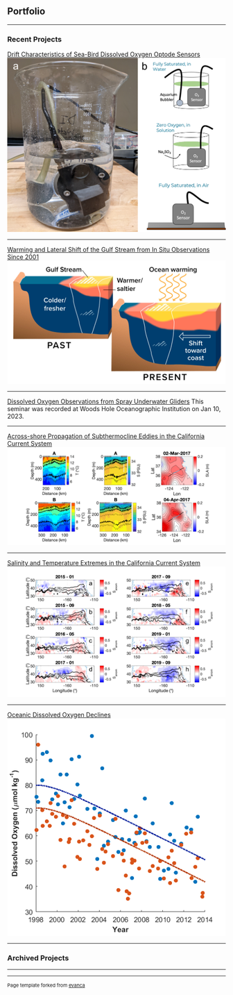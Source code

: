 ## Portfolio

---

### Recent Projects

[Drift Characteristics of Sea-Bird Dissolved Oxygen Optode Sensors](https://doi.org/10.1175/JTECH-D-22-0103.1) <img src="images/Fig_LabSetup.png?height=30"/> 

---

[Warming and Lateral Shift of the Gulf Stream from In Situ Observations Since 2001](https://doi.org/10.1038/s41558-023-01835-w) <img src="images/CRE04557_GulfStreamWarmingTrend_RobertTodd_KenKostel.jpg?raw=true"/>

---
[Dissolved Oxygen Observations from Spray Underwater Gliders](https://drive.google.com/file/d/1TsWagoaGzxQO_-fVW0rH-KTM47Pb-Hhc/view?usp=sharing)
This seminar was recorded at Woods Hole Oceanographic Institution on Jan 10, 2023.

---
[Across-shore Propagation of Subthermocline Eddies in the California Current System](https://doi.org/10.1175/JPO-D-21-0137.1)
<img src="images/plotexampleEddy.png?raw=true"/>

---
[Salinity and Temperature Extremes in the California Current System](https://doi.org/10.1038/s43247-021-00131-9)
<img src="images/Figure4.png?raw=true"/>

---
[Oceanic Dissolved Oxygen Declines](https://doi.org/10.1038/s41598-018-25341-8)
<img src="images/Figure5_revised.png?raw=true"/>

---

### Archived Projects

<!-- - [Project Here](websiteurl) -->

---




---
<p style="font-size:11px">Page template forked from <a href="https://github.com/evanca/quick-portfolio">evanca</a></p>
<!-- Remove above link if you don't want to attibute -->
